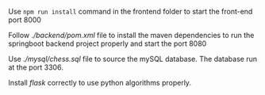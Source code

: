 Use `npm run install` command in the frontend folder to start the front-end port 8000

Follow *./backend/pom.xml* file to install the maven dependencies to run the springboot backend project properly and start the port 8080

Use *./mysql/chess.sql* file to source the mySQL database. The database run at the port 3306.

Install *flask* correctly to use python algorithms properly.
